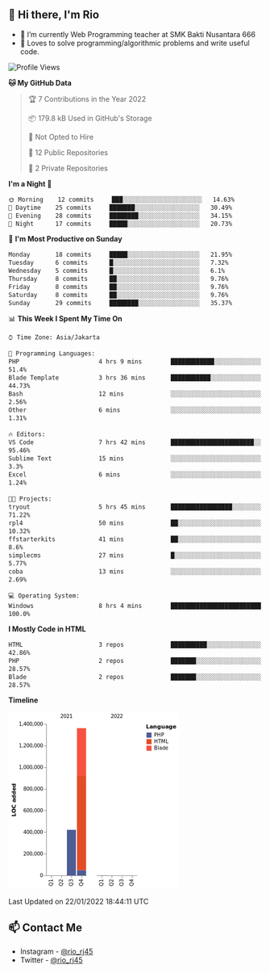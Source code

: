 ## 👋 Hi there, I'm Rio 

-  🔭 I’m currently Web Programming teacher at SMK Bakti Nusantara 666
-  💬 Loves to solve programming/algorithmic problems and write useful code.

<!--START_SECTION:waka-->
![Profile Views](http://img.shields.io/badge/Profile%20Views-4-blue)

**🐱 My GitHub Data** 

> 🏆 7 Contributions in the Year 2022
 > 
> 📦 179.8 kB Used in GitHub's Storage 
 > 
> 🚫 Not Opted to Hire
 > 
> 📜 12 Public Repositories 
 > 
> 🔑 2 Private Repositories  
 > 
**I'm a Night 🦉** 

```text
🌞 Morning    12 commits     ███░░░░░░░░░░░░░░░░░░░░░░   14.63% 
🌆 Daytime    25 commits     ███████░░░░░░░░░░░░░░░░░░   30.49% 
🌃 Evening    28 commits     ████████░░░░░░░░░░░░░░░░░   34.15% 
🌙 Night      17 commits     █████░░░░░░░░░░░░░░░░░░░░   20.73%

```
📅 **I'm Most Productive on Sunday** 

```text
Monday       18 commits     █████░░░░░░░░░░░░░░░░░░░░   21.95% 
Tuesday      6 commits      █░░░░░░░░░░░░░░░░░░░░░░░░   7.32% 
Wednesday    5 commits      █░░░░░░░░░░░░░░░░░░░░░░░░   6.1% 
Thursday     8 commits      ██░░░░░░░░░░░░░░░░░░░░░░░   9.76% 
Friday       8 commits      ██░░░░░░░░░░░░░░░░░░░░░░░   9.76% 
Saturday     8 commits      ██░░░░░░░░░░░░░░░░░░░░░░░   9.76% 
Sunday       29 commits     ████████░░░░░░░░░░░░░░░░░   35.37%

```


📊 **This Week I Spent My Time On** 

```text
⌚︎ Time Zone: Asia/Jakarta

💬 Programming Languages: 
PHP                      4 hrs 9 mins        ████████████░░░░░░░░░░░░░   51.4% 
Blade Template           3 hrs 36 mins       ███████████░░░░░░░░░░░░░░   44.73% 
Bash                     12 mins             ░░░░░░░░░░░░░░░░░░░░░░░░░   2.56% 
Other                    6 mins              ░░░░░░░░░░░░░░░░░░░░░░░░░   1.31%

🔥 Editors: 
VS Code                  7 hrs 42 mins       ███████████████████████░░   95.46% 
Sublime Text             15 mins             ░░░░░░░░░░░░░░░░░░░░░░░░░   3.3% 
Excel                    6 mins              ░░░░░░░░░░░░░░░░░░░░░░░░░   1.24%

🐱‍💻 Projects: 
tryout                   5 hrs 45 mins       █████████████████░░░░░░░░   71.22% 
rpl4                     50 mins             ██░░░░░░░░░░░░░░░░░░░░░░░   10.32% 
ffstarterkits            41 mins             ██░░░░░░░░░░░░░░░░░░░░░░░   8.6% 
simplecms                27 mins             █░░░░░░░░░░░░░░░░░░░░░░░░   5.77% 
coba                     13 mins             ░░░░░░░░░░░░░░░░░░░░░░░░░   2.69%

💻 Operating System: 
Windows                  8 hrs 4 mins        █████████████████████████   100.0%

```

**I Mostly Code in HTML** 

```text
HTML                     3 repos             ██████████░░░░░░░░░░░░░░░   42.86% 
PHP                      2 repos             ███████░░░░░░░░░░░░░░░░░░   28.57% 
Blade                    2 repos             ███████░░░░░░░░░░░░░░░░░░   28.57%

```


**Timeline**

![Chart not found](https://raw.githubusercontent.com/neushepa/neushepa/main/charts/bar_graph.png) 


 Last Updated on 22/01/2022 18:44:11 UTC
<!--END_SECTION:waka-->

## 📫 Contact Me
- Instagram - [@rio_rj45](https://www.instagram.com/rio_rj45/)
- Twitter - [@rio_rj45](https://twitter.com/rio_rj45)
